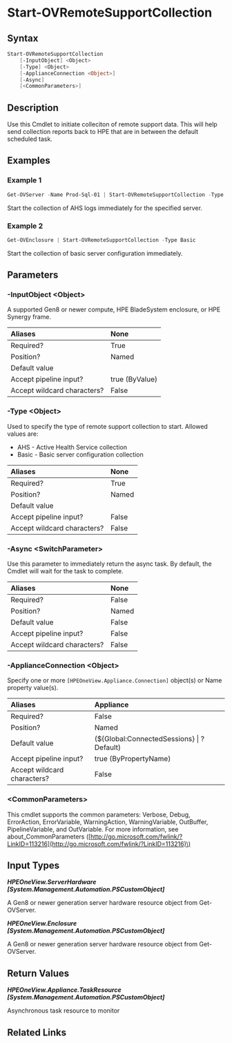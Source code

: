 ﻿---
description: Begin Remote Support collection from endpoints.
---

# Start-OVRemoteSupportCollection

## Syntax

```powershell
Start-OVRemoteSupportCollection
    [-InputObject] <Object>
    [-Type] <Object>
    [-ApplianceConnection <Object>]
    [-Async]
    [<CommonParameters>]
```

## Description

Use this Cmdlet to initiate colleciton of remote support data.  This will help send collection reports back to HPE that are in between the default scheduled task.

## Examples

###  Example 1 

```powershell
Get-OVServer -Name Prod-Sql-01 | Start-OVRemoteSupportCollection -Type AHS
```

Start the collection of AHS logs immediately for the specified server.

###  Example 2 

```powershell
Get-OVEnclosure | Start-OVRemoteSupportCollection -Type Basic
```

Start the collection of basic server configuration immediately.

## Parameters

### -InputObject &lt;Object&gt;

A supported Gen8 or newer compute, HPE BladeSystem enclosure, or HPE Synergy frame.

| Aliases | None |
| :--- | :--- |
| Required? | True |
| Position? | Named |
| Default value |  |
| Accept pipeline input? | true (ByValue) |
| Accept wildcard characters? | False |

### -Type &lt;Object&gt;

Used to specify the type of remote support collection to start.  Allowed values are:

* AHS - Active Health Service collection
* Basic - Basic server configuration collection

| Aliases | None |
| :--- | :--- |
| Required? | True |
| Position? | Named |
| Default value |  |
| Accept pipeline input? | False |
| Accept wildcard characters? | False |

### -Async &lt;SwitchParameter&gt;

Use this parameter to immediately return the async task.  By default, the Cmdlet will wait for the task to complete.

| Aliases | None |
| :--- | :--- |
| Required? | False |
| Position? | Named |
| Default value | False |
| Accept pipeline input? | False |
| Accept wildcard characters? | False |

### -ApplianceConnection &lt;Object&gt;

Specify one or more `[HPEOneView.Appliance.Connection]` object(s) or Name property value(s).

| Aliases | Appliance |
| :--- | :--- |
| Required? | False |
| Position? | Named |
| Default value | (${Global:ConnectedSessions} &vert; ? Default) |
| Accept pipeline input? | true (ByPropertyName) |
| Accept wildcard characters? | False |

### &lt;CommonParameters&gt;

This cmdlet supports the common parameters: Verbose, Debug, ErrorAction, ErrorVariable, WarningAction, WarningVariable, OutBuffer, PipelineVariable, and OutVariable. For more information, see about\_CommonParameters \([http://go.microsoft.com/fwlink/?LinkID=113216](http://go.microsoft.com/fwlink/?LinkID=113216)\)

## Input Types

_**HPEOneView.ServerHardware [System.Management.Automation.PSCustomObject]**_

A Gen8 or newer generation server hardware resource object from Get-OVServer.

_**HPEOneView.Enclosure [System.Management.Automation.PSCustomObject]**_

A Gen8 or newer generation server hardware resource object from Get-OVServer.

## Return Values

_**HPEOneView.Appliance.TaskResource [System.Management.Automation.PSCustomObject]**_

Asynchronous task resource to monitor

## Related Links

